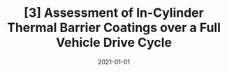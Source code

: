 ---
title: "[3] Assessment of In-Cylinder Thermal Barrier Coatings over a Full Vehicle Drive Cycle"
collection: publications
permalink: 
excerpt:
date: 2021-01-01
venue: 'SAE Technical Paper'
paperurl: 'https://saemobilus.sae.org/content/2021-01-0456'
citation: '<b>Koutsakis, G.</b>, S. R. Miles and J. B. Ghandhi, "Assessment of In-Cylinder Thermal Barrier Coatings over a Full Vehicle Drive Cycle." SAE Technical Paper, No. 2021-01-0456 (2021).'
---